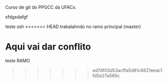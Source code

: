 Curso de git do PPGCC da UFACx.

sfdgsdafgf

teste ssh
<<<<<<< HEAD
trabalahndo no ramo principal (master)


Aqui vai dar conflito 
=======


teste RAMO
>>>>>>> ed7df03d53acffa5d81c6621eeac1fd5e27a565c
